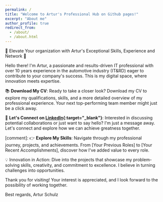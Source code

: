 ```yaml
---
permalink: /
title: "Welcome to Artur's Professional Hub on Github pages!"
excerpt: "About me"
author_profile: true
redirect_from: 
  - /about/
  - /about.html
---
```


🚀 Elevate Your organization with Artur's Exceptional Skills, Experience and Network 🚀

Hello there! I'm Artur, a passionate and results-driven IT professional with over 10 years experience in the automotive industry (IT&RD) eager to contribute to your company's success. This is my digital space, where innovation meets expertise.

📚 **Download My CV**: Ready to take a closer look? Download my CV to explore my qualifications, skills, and a more detailed overview of my professional experience. Your next top-performing team member might just be a click away.

📧 **Let's Connect on [LinkedIn](https://www.linkedin.com/in/artur-schulz-473817b8/ "Artur's linkedin profile"){:target="_blank"}**: Interested in discussing potential collaborations or just want to say hello? I'm just a message away. Let's connect and explore how we can achieve greatness together. 

[comment]: 👉 **Explore My Skills**: Navigate through my professional journey, projects, and achievements. From [Your Previous Roles] to [Your Recent Accomplishments], discover how I've added value to every role.

💡 Innovation in Action: Dive into the projects that showcase my problem-solving skills, creativity, and commitment to excellence. I believe in turning challenges into opportunities.


Thank you for visiting! Your interest is appreciated, and I look forward to the possibility of working together.

Best regards,
Artur Schulz